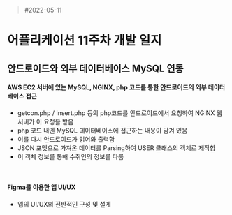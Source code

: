 >#2022-05-11

# 어플리케이션 11주차 개발 일지

## 안드로이드와 외부 데이터베이스 MySQL 연동

#### AWS EC2 서버에 있는 MySQL, NGINX, php 코드를 통한 안드로이드의 외부 데이터베이스 접근
* getcon.php / insert.php 등의 php코드를 안드로이드에서 요청하여 NGINX 웹 서버가 이 요청을 받음
* php 코드 내엔 MySQL 데이터베이스에 접근하는 내용이 담겨 있음
* 이를 다시 안드로이드가 읽어와 출력함
* JSON 포맷으로 가져온 데이터를 Parsing하여 USER 클래스의 객체로 제작함
* 이 객체 정보를 통해 수취인의 정보를 다룸

<br />

#### Figma를 이용한 앱 UI/UX
* 앱의 UI/UX의 전반적인 구성 및 설계 
